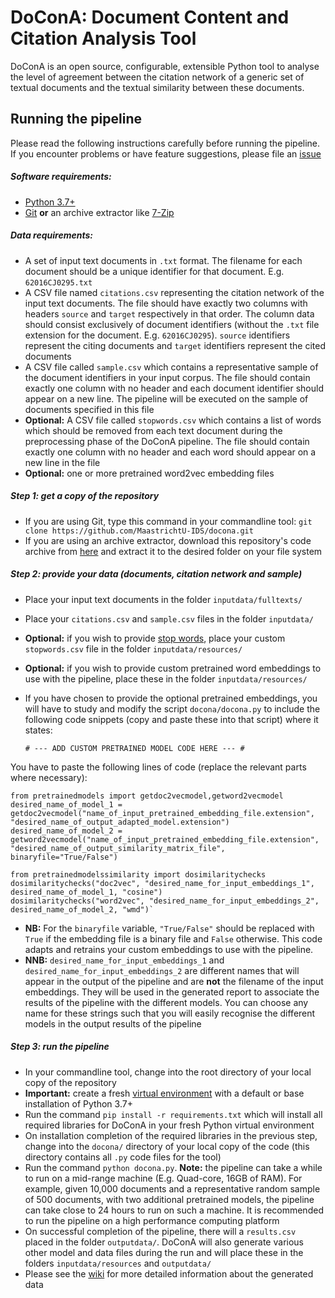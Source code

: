 # DoConA: Document Content and Citation Analysis Tool

DoConA is an open source, configurable, extensible Python tool to analyse the level of agreement between the citation network of a generic set of textual documents and the textual similarity between these documents.

## Running the pipeline

Please read the following instructions carefully before running the pipeline. If you encounter problems or have feature suggestions, please file an [issue](https://github.com/MaastrichtU-IDS/docona/issues)

##### Software requirements:

+ [Python 3.7+](https://www.python.org/downloads/)
+ [Git](https://git-scm.com/) **or** an archive extractor like [7-Zip](https://www.7-zip.org/)

##### Data requirements:

+ A set of input text documents in `.txt` format. The filename for each document should be a unique identifier for that document. E.g. `62016CJ0295.txt`
+ A CSV file named `citations.csv` representing the citation network of the input text documents. The file should have exactly two columns with headers `source` and `target` respectively in that order. The column data should consist exclusively of document identifiers (without the `.txt` file extension for the document. E.g. `62016CJ0295`). `source` identifiers represent the citing documents and `target` identifiers represent the cited documents
+ A CSV file called `sample.csv` which contains a representative sample of the document identifiers in your input corpus. The file should contain exactly one column with no header and each document identifier should appear on a new line. The pipeline will be executed on the sample of documents specified in this file
+ **Optional:** A CSV file called `stopwords.csv` which contains a list of words which should be removed from each text document during the preprocessing phase of the DoConA pipeline. The file should contain exactly one column with no header and each word should appear on a new line in the file 
+ **Optional:** one or more pretrained word2vec embedding files 

##### Step 1: get a copy of the repository
    
+ If you are using Git, type this command in your commandline tool: `git clone https://github.com/MaastrichtU-IDS/docona.git`
+ If you are using an archive extractor, download this repository's code archive from [here](https://github.com/MaastrichtU-IDS/docona/archive/master.zip) and extract it to the desired folder on your file system

##### Step 2: provide your data (documents, citation network and sample)
    
+ Place your input text documents in the folder `inputdata/fulltexts/` 
+ Place your `citations.csv` and `sample.csv` files in the folder `inputdata/`
+ **Optional:** if you wish to provide [stop words](https://nlp.stanford.edu/IR-book/html/htmledition/dropping-common-terms-stop-words-1.html), place your custom `stopwords.csv` file in the folder `inputdata/resources/`
+ **Optional:** if you wish to provide custom pretrained word embeddings to use with the pipeline, place these in the folder `inputdata/resources/`
+ If you have chosen to provide the optional pretrained embeddings, you will have to study and modify the script `docona/docona.py` to include the following code snippets (copy and paste these into that script) where it states:

	`# --- ADD CUSTOM PRETRAINED MODEL CODE HERE --- #`

You have to paste the following lines of code (replace the relevant parts where necessary):

	from pretrainedmodels import getdoc2vecmodel,getword2vecmodel
	desired_name_of_model_1 = getdoc2vecmodel("name_of_input_pretrained_embedding_file.extension", "desired_name_of_output_adapted_model.extension")									
	desired_name_of_model_2 = getword2vecmodel("name_of_input_pretrained_embedding_file.extension", "desired_name_of_output_similarity_matrix_file", binaryfile="True/False")

	from pretrainedmodelssimilarity import dosimilaritychecks
	dosimilaritychecks("doc2vec", "desired_name_for_input_embeddings_1", desired_name_of_model_1, "cosine")
	dosimilaritychecks("word2vec", "desired_name_for_input_embeddings_2", desired_name_of_model_2, "wmd")`

+ **NB:** For the `binaryfile` variable, `"True/False"` should be replaced with `True` if the embedding file is a binary file and `False` otherwise. This code adapts and retrains your custom embeddings to use with the pipeline.
+ **NNB:** `desired_name_for_input_embeddings_1` and `desired_name_for_input_embeddings_2` are different names that will appear in the output of the pipeline and are **not** the filename of the input embeddings. They will be used in the generated report to associate the results of the pipeline with the different models. You can choose any name for these strings such that you will easily recognise the different models in the output results of the pipeline

##### Step 3: run the pipeline

+ In your commandline tool, change into the root directory of your local copy of the repository
+ **Important:** create a fresh [virtual environment](https://docs.python.org/3/tutorial/venv.html) with a default or base installation of Python 3.7+  
+ Run the command `pip install -r requirements.txt` which will install all required libraries for DoConA in your fresh Python virtual environment
+ On installation completion of the required libraries in the previous step, change into the `docona/` directory of your local copy of the code (this directory contains all `.py` code files for the tool)
+ Run the command `python docona.py`. **Note:** the pipeline can take a while to run on a mid-range machine (E.g. Quad-core, 16GB of RAM). For example, given 10,000 documents and a representative random sample of 500 documents, with two additional pretrained models, the pipeline can take close to 24 hours to run on such a machine. It is recommended to run the pipeline on a high performance computing platform
+ On successful completion of the pipeline, there will a `results.csv` placed in the folder `outputdata/`. DoConA will also generate various other model and data files during the run and will place these in the folders `inputdata/resources` and `outputdata/`
+ Please see the [wiki](https://github.com/MaastrichtU-IDS/docona/wiki) for more detailed information about the generated data
